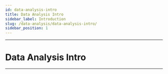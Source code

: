 ```yaml
---
id: data-analysis-intro
title: Data Analysis Intro
sidebar_label: Introduction
slug: /data-analysis/data-analysis-intro/
sidebar_position: 1
---
```


---
# Data Analysis Intro
---